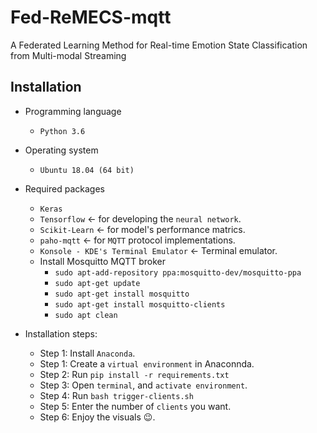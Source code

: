 # Fed-ReMECS-mqtt
A Federated Learning Method for Real-time Emotion State Classification from Multi-modal Streaming

## Installation 
- Programming language
  - `Python 3.6`

- Operating system
  - `Ubuntu 18.04 (64 bit)` 

- Required packages
  - `Keras` 
  - `Tensorflow` &#8592; for developing the `neural network`.
  - `Scikit-Learn` &#8592; for model's performance matrics. 
  - `paho-mqtt` &#8592; for `MQTT` protocol implementations. 
  - `Konsole - KDE's Terminal Emulator` &#8592; Terminal emulator.
  -  Install Mosquitto MQTT broker 
      - `sudo apt-add-repository ppa:mosquitto-dev/mosquitto-ppa`
      - `sudo apt-get update`
      - `sudo apt-get install mosquitto`
      - `sudo apt-get install mosquitto-clients`
      - `sudo apt clean`
  
- Installation steps:
  - Step 1: Install `Anaconda`. 
  - Step 1: Create a `virtual environment` in Anaconnda.
  - Step 2: Run `pip install -r requirements.txt`
  - Step 3: Open `terminal`, and `activate environment`.
  - Step 4: Run `bash trigger-clients.sh`
  - Step 5: Enter the number of `clients` you want. 
  - Step 6: Enjoy the visuals :wink:.
